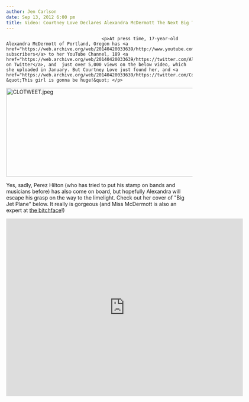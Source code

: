 ```yaml
---
author: Jen Carlson
date: Sep 13, 2012 6:00 pm
title: Video: Courtney Love Declares Alexandra McDermott The Next Big Thing
---
```


	
										<p>At press time, 17-year-old Alexandra McDermott of Portland, Oregon has <a href="https://web.archive.org/web/20140420033639/http://www.youtube.com/user/mellymcdable">16 subscribers</a> to her YouTube Channel, 189 <a href="https://web.archive.org/web/20140420033639/https://twitter.com/AlexandraMcDerm">followers on Twitter</a>, and  just over 5,000 views on the below video, which she uploaded in January. But Courtney Love just found her, and <a href="https://web.archive.org/web/20140420033639/https://twitter.com/Courtney/">Tweeted</a>, &quot;This girl is gonna be huge!&quot; </p>

<p><span class="mt-enclosure mt-enclosure-image" style="display: inline;"> <img alt="CLOTWEET.jpeg" src="https://web.archive.org/web/20140420033639im_/http://gothamist.com/attachments/arts_jen/CLOTWEET.jpeg" width="640" height="240" class="image-none"> </span></p>

<p>Yes, sadly, Perez Hilton (who has tried to put his stamp on bands and musicians before) has also come on board, but hopefully Alexandra will escape his grasp on the way to the limelight. Check out her cover of &quot;Big Jet Plane&quot; below. It really is gorgeous (and Miss McDermott is also an expert at <a href="https://web.archive.org/web/20140420033639/http://rookiemag.com/2011/10/diy-bitchface/">the bitchface</a>!)</p>

<p><iframe width="640" height="480" src="https://web.archive.org/web/20140420033639if_/http://www.youtube-nocookie.com/embed/f4YLsJI67Hg" frameborder="0" allowfullscreen></iframe></p>					
										
									
				